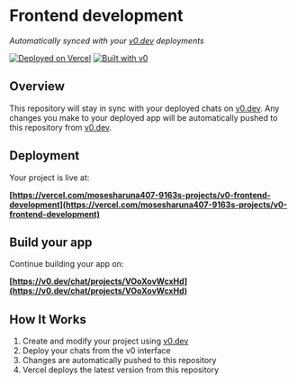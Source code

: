 # Frontend development

*Automatically synced with your [v0.dev](https://v0.dev) deployments*

[![Deployed on Vercel](https://img.shields.io/badge/Deployed%20on-Vercel-black?style=for-the-badge&logo=vercel)](https://vercel.com/mosesharuna407-9163s-projects/v0-frontend-development)
[![Built with v0](https://img.shields.io/badge/Built%20with-v0.dev-black?style=for-the-badge)](https://v0.dev/chat/projects/VOoXovWcxHd)

## Overview

This repository will stay in sync with your deployed chats on [v0.dev](https://v0.dev).
Any changes you make to your deployed app will be automatically pushed to this repository from [v0.dev](https://v0.dev).

## Deployment

Your project is live at:

**[https://vercel.com/mosesharuna407-9163s-projects/v0-frontend-development](https://vercel.com/mosesharuna407-9163s-projects/v0-frontend-development)**

## Build your app

Continue building your app on:

**[https://v0.dev/chat/projects/VOoXovWcxHd](https://v0.dev/chat/projects/VOoXovWcxHd)**

## How It Works

1. Create and modify your project using [v0.dev](https://v0.dev)
2. Deploy your chats from the v0 interface
3. Changes are automatically pushed to this repository
4. Vercel deploys the latest version from this repository
